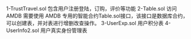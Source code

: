 1-TrustTravel.sol 包含用户注册登陆，订购，评价等功能
2-Table.sol 访问 AMDB 需要使用 AMDB 专用的智能合约Table.sol接口，该接口是数据库合约，可以创建表，并对表进行增删改查操作。
3-UserExp.sol 用户积分表
4-UserInfo2.sol 用户真实身份管理表
